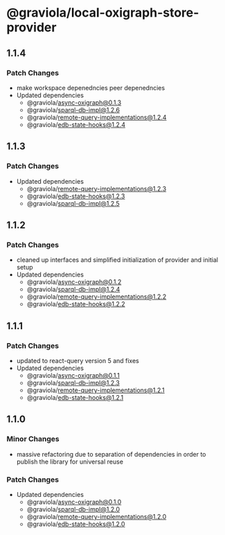 # @graviola/local-oxigraph-store-provider

## 1.1.4

### Patch Changes

- make workspace depenedncies peer depenedncies
- Updated dependencies
  - @graviola/async-oxigraph@0.1.3
  - @graviola/sparql-db-impl@1.2.6
  - @graviola/remote-query-implementations@1.2.4
  - @graviola/edb-state-hooks@1.2.4

## 1.1.3

### Patch Changes

- Updated dependencies
  - @graviola/remote-query-implementations@1.2.3
  - @graviola/edb-state-hooks@1.2.3
  - @graviola/sparql-db-impl@1.2.5

## 1.1.2

### Patch Changes

- cleaned up interfaces and simplified initialization of provider and initial setup
- Updated dependencies
  - @graviola/async-oxigraph@0.1.2
  - @graviola/sparql-db-impl@1.2.4
  - @graviola/remote-query-implementations@1.2.2
  - @graviola/edb-state-hooks@1.2.2

## 1.1.1

### Patch Changes

- updated to react-query version 5 and fixes
- Updated dependencies
  - @graviola/async-oxigraph@0.1.1
  - @graviola/sparql-db-impl@1.2.3
  - @graviola/remote-query-implementations@1.2.1
  - @graviola/edb-state-hooks@1.2.1

## 1.1.0

### Minor Changes

- massive refactoring due to separation of dependencies in order to publish the library for universal reuse

### Patch Changes

- Updated dependencies
  - @graviola/async-oxigraph@0.1.0
  - @graviola/sparql-db-impl@1.2.0
  - @graviola/remote-query-implementations@1.2.0
  - @graviola/edb-state-hooks@1.2.0
